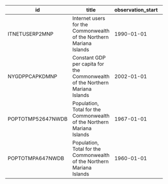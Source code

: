 | id                | title                                                                        | observation_start   | observation_end   |
|-------------------|------------------------------------------------------------------------------|---------------------|-------------------|
| ITNETUSERP2MNP    | Internet users for the Commonwealth of the Northern Mariana Islands          | 1990-01-01          | 1995-01-01        |
| NYGDPPCAPKDMNP    | Constant GDP per capita for the Commonwealth of the Northern Mariana Islands | 2002-01-01          | 2019-01-01        |
| POPTOTMP52647NWDB | Population, Total for the Commonwealth of the Northern Mariana Islands       | 1967-01-01          | 2012-01-01        |
| POPTOTMPA647NWDB  | Population, Total for the Commonwealth of the Northern Mariana Islands       | 1960-01-01          | 2020-01-01        |